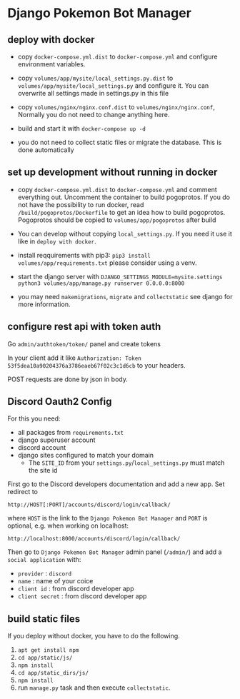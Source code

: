 # Django Pokemon Bot Manager

## deploy with docker

* copy `docker-compose.yml.dist` to `docker-compose.yml` and configure
  environment variables.

* copy `volumes/app/mysite/local_settings.py.dist` to
  `volumes/app/mysite/local_settings.py` and configure it. You can
   overwrite all settings made in settings.py in this file

* copy `volumes/nginx/nginx.conf.dist` to `volumes/nginx/nginx.conf`,
  Normally you do not need to change anything here.

* build and start it with `docker-compose up -d`

* you do not need to collect static files or migrate the database.
  This is done automatically
  
## set up development without running in docker

* copy `docker-compose.yml.dist` to `docker-compose.yml` and comment 
  everything out. Uncomment the container to build pogoprotos.
  If you do not have the possibility to run docker, read 
  `/build/pogoprotos/Dockerfile` to get an idea how to build pogoprotos.
  Pogoprotos should be copied to `volumes/app/pogoprotos` after build

* You can develop without copying `local_settings.py`.
  If you need it use it like in `deploy with docker`.
  
* install reqquirements with pip3: `pip3 install volumes/app/requirements.txt`
  please consider using a venv.
  
* start the django server with `DJANGO_SETTINGS_MODULE=mysite.settings python3 volumes/app/manage.py runserver 0.0.0.0:8000`

* you may need `makemigrations`, `migrate` and `collectstatic` see django
  for more information.

## configure rest api with token auth

Go `admin/authtoken/token/` panel and create tokens

In your client add it like
`Authorization: Token 53f5dea10a90204376a3786eaeb67f02c3c1d6cb`
to your headers.

POST requests are done by json in body.

## Discord Oauth2 Config

For this you need:

* all packages from `requirements.txt`
* django superuser account
* discord account
* django sites configured to match your domain
  * The `SITE_ID` from your `settings.py`/`local_settings.py` must match the
   site id

First go to the Discord developers documentation and add a new app.
Set redirect to

```http://HOST[:PORT]/accounts/discord/login/callback/```

where `HOST` is the link to the `Django Pokemon Bot Manager` and `PORT` is
optional, e.g. when working on localhost:

``` http://localhost:8000/accounts/discord/login/callback/ ```

Then go to `Django Pokemon Bot Manager` admin panel (`/admin/`) and add a
`social application` with:

* `provider` : `discord`
* `name` : name of your coice
* `client id` : from discord developer app
* `client secret` : from discord developer app


## build static files
If you deploy without docker,  you have to do the following.
1. `apt get install npm`
2. `cd app/static/js/`
3. `npm install`
4. `cd app/static_dirs/js/`
5. `npm install`
6. run `manage.py` task and then execute `collectstatic`.


